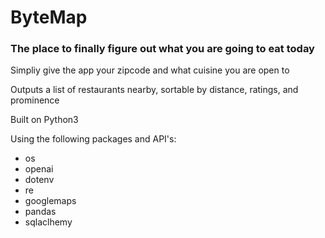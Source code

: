 # ByteMap

### The place to finally figure out what you are going to eat today

Simpliy give the app your zipcode and what cuisine you are open to

Outputs a list of restaurants nearby, sortable by distance, ratings, and prominence

Built on Python3

Using the following packages and API's:
* os
* openai
* dotenv
* re
* googlemaps
* pandas
* sqlaclhemy
